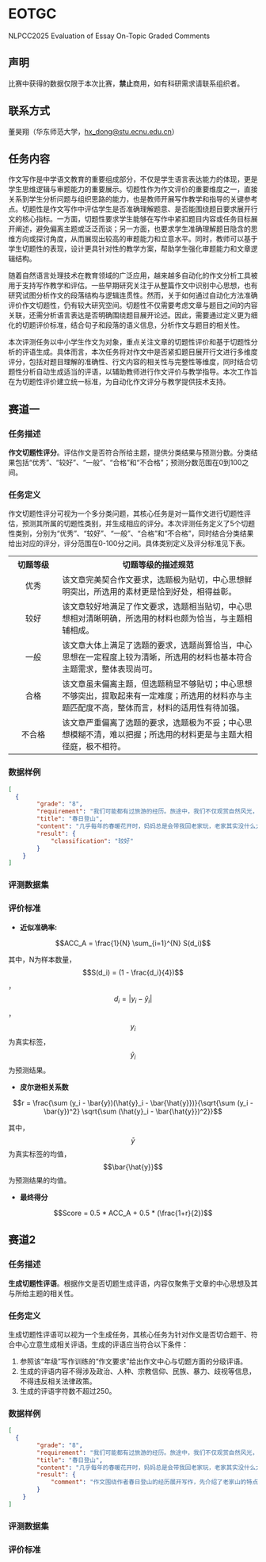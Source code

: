 # EOTGC
NLPCC2025 Evaluation of Essay On-Topic Graded Comments
## 声明
比赛中获得的数据仅限于本次比赛，**禁止**商用，如有科研需求请联系组织者。
## 联系方式
董昊翔（华东师范大学，hx_dong@stu.ecnu.edu.cn）
## 任务内容
作文写作是中学语文教育的重要组成部分，不仅是学生语言表达能力的体现，更是学生思维逻辑与审题能力的重要展示。切题性作为作文评价的重要维度之一，直接关系到学生分析问题与组织思路的能力，也是教师开展写作教学和指导的关键参考点。切题性是作文写作中评估学生是否准确理解题意、是否能围绕题目要求展开行文的核心指标。一方面，切题性要求学生能够在写作中紧扣题目内容或任务目标展开阐述，避免偏离主题或泛泛而谈；另一方面，也要求学生准确理解题目隐含的思维方向或探讨角度，从而展现出较高的审题能力和立意水平。同时，教师可以基于学生切题性的表现，设计更具针对性的教学方案，帮助学生强化审题能力和文章逻辑结构。

随着自然语言处理技术在教育领域的广泛应用，越来越多自动化的作文分析工具被用于支持写作教学和评估。一些早期研究关注于从整篇作文中识别中心思想，也有研究试图分析作文的段落结构与逻辑连贯性。然而，关于如何通过自动化方法准确评价作文切题性，仍有较大研究空间。切题性不仅需要考虑文章与题目之间的内容关联，还需分析语言表达是否明确围绕题目展开论述。因此，需要通过定义更为细化的切题评价标准，结合句子和段落的语义信息，分析作文与题目的相关性。

本次评测任务以中小学生作文为对象，重点关注文章的切题性评价和基于切题性分析的评语生成。具体而言，本次任务将对作文中是否紧扣题目展开行文进行多维度评分，包括对题目理解的准确性、行文内容的相关性与完整性等维度，同时结合切题性分析自动生成适当的评语，以辅助教师进行作文评价与教学指导。本次工作旨在为切题性评价建立统一标准，为自动化作文评分与教学提供技术支持。
## 赛道一

### 任务描述
**作文切题性评分**。评估作文是否符合所给主题，提供分类结果与预测分数。分类结果包括“优秀”、“较好”、“一般”、“合格”和“不合格”；预测分数范围在0到100之间。

### 任务定义
作文切题性评分可视为一个多分类问题，其核心任务是对一篇作文进行切题性评估，预测其所属的切题性类别，并生成相应的评分。本次评测任务定义了5个切题性类别，分别为“优秀”、“较好”、“一般”、“合格”和“不合格”，同时结合分类结果给出对应的评分，评分范围在0-100分之间。具体类别定义及评分标准见下表。
<table align="center">
  <tr>
    <th width="20%" align="center">切题等级</th>
    <th width="80%" align="center">切题等级的描述规范</th>
  </tr>
  <tr>
    <td align="center">优秀</td>
    <td>该文章完美契合作文要求，选题极为贴切，中心思想鲜明突出，所选用的素材更是恰到好处，相得益彰。</td>
  </tr>
  <tr>
    <td align="center">较好</td>
    <td>该文章较好地满足了作文要求，选题相当贴切，中心思想相对清晰明确，所选用的材料也颇为恰当，与主题相辅相成。</td>
  </tr>
  <tr>
    <td align="center">一般</td>
    <td>该文章大体上满足了选题的要求，选题尚算恰当，中心思想在一定程度上较为清晰，所选用的材料也基本符合主题需求，整体表现尚可。</td>
  </tr>
  <tr>
    <td align="center">合格</td>
    <td>该文章虽未偏离主题，但选题稍显不够贴切；中心思想不够突出，提取起来有一定难度；所选用的材料亦与主题匹配度不高，整体而言，材料的适用性有待加强。</td>
  </tr>
  <tr>
    <td align="center">不合格</td>
    <td>该文章严重偏离了选题的要求，选题极为不妥；中心思想模糊不清，难以把握；所选用的材料更是与主题大相径庭，极不相符。</td>
  </tr>
</table>

### 数据样例
```json
[
  {
        "grade": "8",
        "requirement": "我们可能都有过旅游的经历。旅途中，我们不仅观赏自然风光，了解民风民俗，同时也会有许多新奇的感受，产生很多思考和遐想。选择一处自己游览过的景点，自拟题目，写一篇游记。不少于600字。提示：1.先画出当时的游览路线图，按游览顺序拟出写作提纲。2.回想游览时最深的印象及总体感受，据此确定材料取舍与叙述详略。3.在记叙或描写中融入自己的情感，也可以适当加入一些人文景观的介绍或引用他人的描写、评价等，以丰富文章内容。",
        "title": "春日登山",
        "content": "几乎每年的春暖花开时，妈妈总是会带我回老家玩，老家其实没什么太好看的风景，但是到处坐落着的山，也有一种别样的美。\n春天里的气候总是那么的阳光明媚，温暖宜人，更别提在乡下了，空气十分的清新里面好像夹杂着泥土以及芳草鲜花的香气。\n家乡的山分布得散散落落，东一座西一座，有的排成一排，有的排成了看不出形状的奇怪图形。每座山都不是那么的高，坡度也不陡，看着还挺娇小可爱，所以我和妈妈在乡下最喜欢做的事情便是去爬山，几乎每个下午我们都要去。\n吃过中饭之后，我们便踏上了旅途。没走几步路，我们便来到了一处山脚下。眼前的山并不显得很高甚至能用娇小来形容。面前一条小溪缓缓流过，发出汩汩的流水声，能清晰地倒映出蓝天和白云，河底的小石头和泥沙也直视无碍，不时有几条小鱼流过，倒也别有一番情趣。\n环顾了四周的春景，我们没有过多停留，便开始登山。途中能清楚地感觉到那独属于春的芬芳和生机。就这样，我们一路看着景，便来到了半山腰。\n半山腰处栽种了许多花，叫得出名字的，叫不出名字的，红的、粉的、紫的在阳光的照耀下交相辉映，仿佛编织成了一件闪着光的彩色的霓裳。路边还有几块农田，里面的作物刚刚长出嫩绿的芽，田边斜斜的椅着稻草人，给景色添了些许童趣。\n我们接着往上走，很快便来到了山顶上。此时的太阳也升到最高，和煦的阳光照到身上，暖洋洋的，使人舒适得忍不住想呻吟一声。我和妈妈在一棵大树下稍作歇息，地下是如茵一般的草地。此时，微风拂面，四周的鸟儿的鸣叫，仿佛在奏一阵和谐的交响曲，让人心旷神怡。\n时间不知不觉之间流逝，我和妈妈也踏上了回归之路，太阳也刚好和我们一起下山，夕阳的余晖照在景物上，仿佛给世界染上了一层金黄的纱衣，我们的影子被拉得长长的。\n提笔写到这里，脑海中便浮现出无数的画面，仿佛我又回到了老家，又是一年的春天，我又开始了登山之路。",
        "result": {
            "classification": "较好"
        }
    }
]
```
### 评测数据集

### 评价标准
- **近似准确率:**

$$ACC_A = \frac{1}{N} \sum_{i=1}^{N} S(d_i)$$

其中，N为样本数量，
$$S(d_i) = (1 - \frac{d_i}{4})$$
，
$$d_i = \lvert y_i - \hat{y}_i \rvert$$
，
$$y_i$$
为真实标签，
$$\hat{y}_i$$
为预测结果。

- **皮尔逊相关系数**

$$r = \frac{\sum (y_i - \bar{y})(\hat{y}_i - \bar{\hat{y}})}{\sqrt{\sum (y_i - \bar{y})^2} \sqrt{\sum (\hat{y}_i - \bar{\hat{y}})^2}}$$

其中，
$$\bar{y}$$
为真实标签的均值，
$$\bar{\hat{y}}$$
为预测结果的均值。

- **最终得分**

$$Score = 0.5 * ACC_A + 0.5 * (\frac{1+r}{2})$$
## 赛道2

### 任务描述
**生成切题性评语**。根据作文是否切题生成评语，内容仅聚焦于文章的中心思想及其与所给主题的相关性。

### 任务定义
生成切题性评语可以视为一个生成任务，其核心任务为针对作文是否切合题干、符合中心立意生成相关评语。生成的评语应当符合以下条件：
1. 参照该“年级”写作训练的“作文要求”给出作文中心与切题方面的分级评语。
2. 生成的评语内容不得涉及政治、人种、宗教信仰、民族、暴力、歧视等信息，不得违反相关法律政策。
3. 生成的评语字符数不超过250。
### 数据样例
```json
[
  {
        "grade": "8",
        "requirement": "我们可能都有过旅游的经历。旅途中，我们不仅观赏自然风光，了解民风民俗，同时也会有许多新奇的感受，产生很多思考和遐想。选择一处自己游览过的景点，自拟题目，写一篇游记。不少于600字。提示：1.先画出当时的游览路线图，按游览顺序拟出写作提纲。2.回想游览时最深的印象及总体感受，据此确定材料取舍与叙述详略。3.在记叙或描写中融入自己的情感，也可以适当加入一些人文景观的介绍或引用他人的描写、评价等，以丰富文章内容。",
        "title": "春日登山",
        "content": "几乎每年的春暖花开时，妈妈总是会带我回老家玩，老家其实没什么太好看的风景，但是到处坐落着的山，也有一种别样的美。\n春天里的气候总是那么的阳光明媚，温暖宜人，更别提在乡下了，空气十分的清新里面好像夹杂着泥土以及芳草鲜花的香气。\n家乡的山分布得散散落落，东一座西一座，有的排成一排，有的排成了看不出形状的奇怪图形。每座山都不是那么的高，坡度也不陡，看着还挺娇小可爱，所以我和妈妈在乡下最喜欢做的事情便是去爬山，几乎每个下午我们都要去。\n吃过中饭之后，我们便踏上了旅途。没走几步路，我们便来到了一处山脚下。眼前的山并不显得很高甚至能用娇小来形容。面前一条小溪缓缓流过，发出汩汩的流水声，能清晰地倒映出蓝天和白云，河底的小石头和泥沙也直视无碍，不时有几条小鱼流过，倒也别有一番情趣。\n环顾了四周的春景，我们没有过多停留，便开始登山。途中能清楚地感觉到那独属于春的芬芳和生机。就这样，我们一路看着景，便来到了半山腰。\n半山腰处栽种了许多花，叫得出名字的，叫不出名字的，红的、粉的、紫的在阳光的照耀下交相辉映，仿佛编织成了一件闪着光的彩色的霓裳。路边还有几块农田，里面的作物刚刚长出嫩绿的芽，田边斜斜的椅着稻草人，给景色添了些许童趣。\n我们接着往上走，很快便来到了山顶上。此时的太阳也升到最高，和煦的阳光照到身上，暖洋洋的，使人舒适得忍不住想呻吟一声。我和妈妈在一棵大树下稍作歇息，地下是如茵一般的草地。此时，微风拂面，四周的鸟儿的鸣叫，仿佛在奏一阵和谐的交响曲，让人心旷神怡。\n时间不知不觉之间流逝，我和妈妈也踏上了回归之路，太阳也刚好和我们一起下山，夕阳的余晖照在景物上，仿佛给世界染上了一层金黄的纱衣，我们的影子被拉得长长的。\n提笔写到这里，脑海中便浮现出无数的画面，仿佛我又回到了老家，又是一年的春天，我又开始了登山之路。",
        "result": {
            "comment": "作文围绕作者春日登山的经历展开写作，先介绍了老家山的特点，接着通过移步换景的写作手法描述了作者从山脚到半山腰再到山顶一路的风景见闻，多次运用比喻的修辞手法，感官体验充分。建议作者增加一些自己的感受描写，使文章更富有真情实感。总体来看，作文主题鲜明，切题恰当。"
        }
    }
]
```
### 评测数据集

### 评价标准


